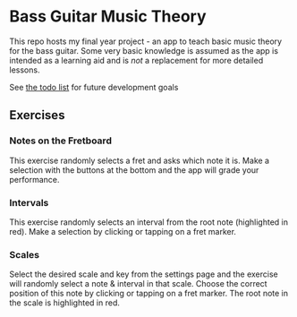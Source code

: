 # Bass Guitar Music Theory

This repo hosts my final year project - an app to teach basic music theory for the bass guitar. Some very basic knowledge is assumed as the app is intended as a learning aid and is *not* a replacement for more detailed lessons.

See [the todo list](todo.md) for future development goals

## Exercises

### Notes on the Fretboard
This exercise randomly selects a fret and asks which note it is. Make a selection with the buttons at the bottom and the app will grade your performance.

### Intervals
This exercise randomly selects an interval from the root note (highlighted in red). Make a selection by clicking or tapping on a fret marker.

### Scales
Select the desired scale and key from the settings page and the exercise will randomly select a note & interval in that scale. Choose the correct position of this note by clicking or tapping on a fret marker. The root note in the scale is highlighted in red.